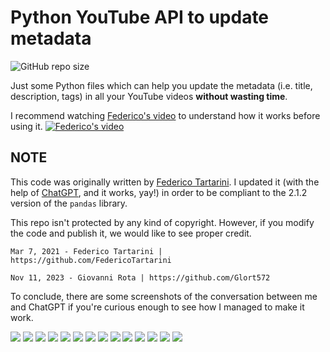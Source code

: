 # Python YouTube API to update metadata

![GitHub repo size](https://img.shields.io/github/repo-size/glort572/yt-aevm-pandas-2.1.2)

Just some Python files which can help you update the metadata (i.e. title, description, tags) in all your YouTube videos **without wasting time**.

I recommend watching [Federico's video](https://www.youtube.com/watch?v=t6_sJ1y5NJ8) to understand how it works before using it.
[![Federico's video](https://img.youtube.com/vi/t6_sJ1y5NJ8/maxresdefault.jpg)](https://www.youtube.com/watch?v=t6_sJ1y5NJ8)

## NOTE
This code was originally written by [Federico Tartarini](https://github.com/FedericoTartarini/youtube-api-edit-videos-metadata).
I updated it (with the help of [ChatGPT](https://chat.openai.com/), and it works, yay!) in order to be compliant to the 2.1.2 version of the `pandas` library.

This repo isn't protected by any kind of copyright. However, if you modify the code and publish it, we would like to see proper credit.

```
Mar 7, 2021 - Federico Tartarini | https://github.com/FedericoTartarini

Nov 11, 2023 - Giovanni Rota | https://github.com/Glort572
```

To conclude, there are some screenshots of the conversation between me and ChatGPT if you're curious enough to see how I managed to make it work.

![](https://github.com/Glort572/yt-aevm-pandas-2.1.2/blob/4fcec3f0767bf881f5f8583de61d5593fe04cd6c/Images/Screenshot%202023-11-10%20at%2000-25-40%20ChatGPT.png)
![](https://github.com/Glort572/yt-aevm-pandas-2.1.2/blob/4fcec3f0767bf881f5f8583de61d5593fe04cd6c/Images/Screenshot%202023-11-10%20at%2000-26-19%20ChatGPT.png)
![](https://github.com/Glort572/yt-aevm-pandas-2.1.2/blob/4fcec3f0767bf881f5f8583de61d5593fe04cd6c/Images/Screenshot%202023-11-10%20at%2000-26-51%20ChatGPT.png)
![](https://github.com/Glort572/yt-aevm-pandas-2.1.2/blob/4fcec3f0767bf881f5f8583de61d5593fe04cd6c/Images/Screenshot%202023-11-10%20at%2000-27-19%20ChatGPT.png)
![](https://github.com/Glort572/yt-aevm-pandas-2.1.2/blob/4fcec3f0767bf881f5f8583de61d5593fe04cd6c/Images/Screenshot%202023-11-10%20at%2000-27-42%20ChatGPT.png)
![](https://github.com/Glort572/yt-aevm-pandas-2.1.2/blob/4fcec3f0767bf881f5f8583de61d5593fe04cd6c/Images/Screenshot%202023-11-10%20at%2000-28-28%20ChatGPT.png)
![](https://github.com/Glort572/yt-aevm-pandas-2.1.2/blob/4fcec3f0767bf881f5f8583de61d5593fe04cd6c/Images/Screenshot%202023-11-10%20at%2000-28-42%20ChatGPT.png)
![](https://github.com/Glort572/yt-aevm-pandas-2.1.2/blob/4fcec3f0767bf881f5f8583de61d5593fe04cd6c/Images/Screenshot%202023-11-10%20at%2000-29-01%20ChatGPT.png)
![](https://github.com/Glort572/yt-aevm-pandas-2.1.2/blob/4fcec3f0767bf881f5f8583de61d5593fe04cd6c/Images/Screenshot%202023-11-10%20at%2000-29-17%20ChatGPT.png)
![](https://github.com/Glort572/yt-aevm-pandas-2.1.2/blob/4fcec3f0767bf881f5f8583de61d5593fe04cd6c/Images/Screenshot%202023-11-10%20at%2000-29-45%20ChatGPT.png)
![](https://github.com/Glort572/yt-aevm-pandas-2.1.2/blob/4fcec3f0767bf881f5f8583de61d5593fe04cd6c/Images/Screenshot%202023-11-10%20at%2000-29-57%20ChatGPT.png)
![](https://github.com/Glort572/yt-aevm-pandas-2.1.2/blob/4fcec3f0767bf881f5f8583de61d5593fe04cd6c/Images/Screenshot%202023-11-10%20at%2000-30-17%20ChatGPT.png)
![](https://github.com/Glort572/yt-aevm-pandas-2.1.2/blob/4fcec3f0767bf881f5f8583de61d5593fe04cd6c/Images/Screenshot%202023-11-10%20at%2000-30-36%20ChatGPT.png)
![](https://github.com/Glort572/yt-aevm-pandas-2.1.2/blob/4fcec3f0767bf881f5f8583de61d5593fe04cd6c/Images/Screenshot%202023-11-10%20at%2000-30-56%20ChatGPT.png)
